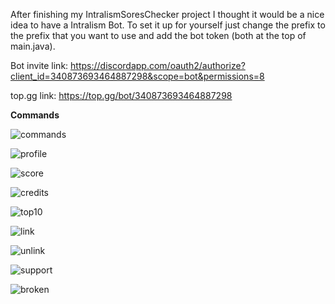After finishing my IntralismSoresChecker project I thought it would be a nice idea to have a Intralism Bot. To set it up for yourself just change the prefix to the prefix that you want to use and add the bot token (both at the top of main.java).

Bot invite link: https://discordapp.com/oauth2/authorize?client_id=340873693464887298&scope=bot&permissions=8

top.gg link: https://top.gg/bot/340873693464887298

**Commands**

![commands](https://i.imgur.com/qJBKZv3.png)

![profile](https://i.imgur.com/WZsY7p0.png)

![score](https://i.imgur.com/VD1ZWWm.png)

![credits](https://i.imgur.com/C6i4kXQ.png)

![top10](https://i.imgur.com/AwK5YpN.png)

![link](https://i.imgur.com/v9t9hzn.png)

![unlink](https://i.imgur.com/h4yNyaP.png)

![support](https://i.imgur.com/6qcQDBb.png)

![broken](https://i.imgur.com/4VWeuOF.png)